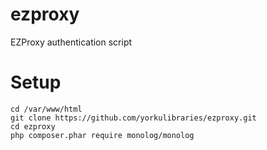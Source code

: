 # ezproxy
EZProxy authentication script

# Setup
```
cd /var/www/html
git clone https://github.com/yorkulibraries/ezproxy.git
cd ezproxy
php composer.phar require monolog/monolog
